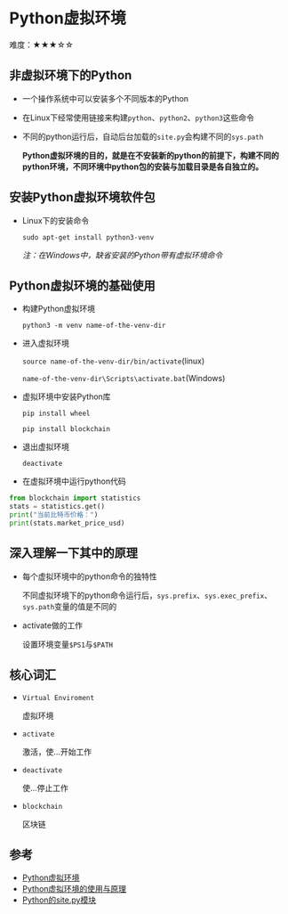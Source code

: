 # Python虚拟环境

难度：★★★☆☆

## 非虚拟环境下的Python
- 一个操作系统中可以安装多个不同版本的Python
- 在Linux下经常使用链接来构建`python`、`python2`、`python3`这些命令
- 不同的python运行后，自动后台加载的`site.py`会构建不同的`sys.path`

  **Python虚拟环境的目的，就是在不安装新的python的前提下，构建不同的python环境，不同环境中python包的安装与加载目录是各自独立的。**

## 安装Python虚拟环境软件包
- Linux下的安装命令

  `sudo apt-get install python3-venv`

  *注：在Windows中，缺省安装的Python带有虚拟环境命令*

## Python虚拟环境的基础使用

- 构建Python虚拟环境

  `python3 -m venv name-of-the-venv-dir`

- 进入虚拟环境

  `source name-of-the-venv-dir/bin/activate`(linux)

  `name-of-the-venv-dir\Scripts\activate.bat`(Windows)

- 虚拟环境中安装Python库

  `pip install wheel`

  `pip install blockchain`

- 退出虚拟环境

  `deactivate`

- 在虚拟环境中运行python代码

```python
from blockchain import statistics
stats = statistics.get()
print("当前比特币价格：")
print(stats.market_price_usd)
```

## 深入理解一下其中的原理
- 每个虚拟环境中的python命令的独特性

  不同虚拟环境下的python命令运行后，`sys.prefix`、`sys.exec_prefix`、`sys.path`变量的值是不同的

- activate做的工作

  设置环境变量`$PS1`与`$PATH`

## 核心词汇
- `Virtual Enviroment`

  虚拟环境

- `activate`

  激活，使...开始工作

- `deactivate`

  使...停止工作

- `blockchain`

  区块链



## 参考
- [Python虚拟环境](https://docs.python.org/3/tutorial/venv.html)
- [Python虚拟环境的使用与原理](https://realpython.com/python-virtual-environments-a-primer/)
- [Python的site.py模块](https://docs.python.org/3/library/site.html)
